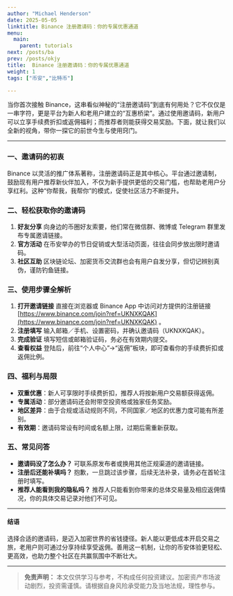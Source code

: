 ```yaml
---
author: "Michael Henderson"
date: 2025-05-05
linktitle: Binance 注册邀请码：你的专属优惠通道
menu:
  main:
    parent: tutorials
next: /posts/ba
prev: /posts/okjy
title:  Binance 注册邀请码：你的专属优惠通道
weight: 1
tags: ["币安","比特币"]

---
```


当你首次接触 Binance，这串看似神秘的“注册邀请码”到底有何用处？它不仅仅是一串字符，更是平台为新人和老用户建立的“互惠桥梁”。通过使用邀请码，新用户可以立享手续费折扣或返佣福利；而推荐者则能获得交易奖励。下面，就让我们以全新的视角，带你一探它的前世今生与使用窍门。

---

### 一、邀请码的初衷

Binance 以灵活的推广体系著称，注册邀请码正是其中核心。平台通过邀请制，鼓励现有用户推荐新伙伴加入，不仅为新手提供更低的交易门槛，也帮助老用户分享红利。这种“你帮我，我帮你”的模式，促使社区活力不断提升。

### 二、轻松获取你的邀请码

1. **好友分享**
   向身边的币圈好友索要，他们常在微信群、微博或 Telegram 群里发布专属邀请链接。
2. **官方活动**
   在币安举办的节日促销或大型活动页面，往往会同步放出限时邀请码。
3. **社区互助**
   区块链论坛、加密货币交流群也会有用户自发分享，但切记辨别真伪，谨防钓鱼链接。

### 三、使用步骤全解析

1. **打开邀请链接**
   直接在浏览器或 Binance App 中访问对方提供的注册链接[https://www.binance.com/join?ref=UKNXKQAK](https://www.binance.com/join?ref=UKNXKQAK)
。
2. **注册填写**
   输入邮箱／手机、设置密码，并确认邀请码（UKNXKQAK）。
3. **完成验证**
   填写短信或邮箱验证码，务必在有效期内提交。
4. **查看权益**
   登陆后，前往“个人中心”→“返佣”板块，即可查看你的手续费折扣或返佣比例。

### 四、福利与局限

* **双重优惠**：新人可享限时手续费折扣，推荐人将按新用户交易额获得返佣。
* **专属活动**：部分邀请码还会附带空投资格或独家任务奖励。
* **地区差异**：由于合规或活动规则不同，不同国家／地区的优惠力度可能有所差别。
* **有效期**：邀请码常设有时间或名额上限，过期后需重新获取。

### 五、常见问答

* **邀请码没了怎么办？**
  可联系原发布者或换用其他正规渠道的邀请链接。
* **注册后还能补填吗？**
  抱歉，一旦跳过该步骤，后续无法补录，请务必在首轮注册时填写。
* **推荐人能看到我的隐私吗？**
  推荐人只能看到你带来的总体交易量及相应返佣情况，你的具体交易记录对他们不可见。

---

#### 结语

选择合适的邀请码，是迈入加密世界的省钱捷径。新人能以更低成本开启交易之旅，老用户则可通过分享持续享受返佣。善用这一机制，让你的币安体验更轻松、更高效，也助力整个社区在共赢氛围中不断壮大。

---

> **免责声明：** 本文仅供学习与参考，不构成任何投资建议。加密资产市场波动剧烈，投资需谨慎。请根据自身风险承受能力及当地法规，理性参与。
